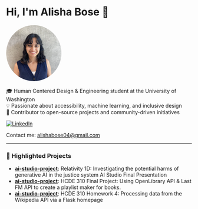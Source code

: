 # Hi, I'm Alisha Bose 👋

<img src="Alisha Bose.png" alt="Photo of woman wearing a blue vest with black hair" width="150" style="border-radius:50%;"/>

🎓 Human Centered Design & Engineering student at the University of Washington  
💡 Passionate about accessibility, machine learning, and inclusive design  
🌟 Contributor to open-source projects and community-driven initiatives  

<a href="https://linkedin.com/in/alisha-bose">
    <img src="https://img.shields.io/badge/LinkedIn-Connect-blue?style=for-the-badge" alt="LinkedIn" height="40">
</a>

Contact me: alishabose04@gmail.com

---

### 📂 Highlighted Projects
- **[ai-studio-project](https://github.com/alisha-bose/Relativity-1D)**: Relativity 1D: Investigating the potential harms of generative AI in the justice system AI Studio Final Presentation
- **[ai-studio-project](https://github.com/alishabose/FinalProjectAB)**: HCDE 310 Final Project: Using OpenLibrary API & Last FM API to create a playlist maker for books.
- **[ai-studio-project](https://github.com/UW-HCDE-310/homework-4-alishabose)**: HCDE 310 Homework 4: Processing data from the Wikipedia API via a Flask homepage



